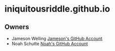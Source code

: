 # iniquitousriddle.github.io

## Owners ##
* Jameson Welling
[Jameson's GitHub Account](https://github.com/jamowelling)
* Noah Schutte
[Noah's GitHub Account](https://github.com/noahschutte)